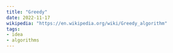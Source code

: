 ```yaml
---
title: "Greedy"
date: 2022-11-17
wikipedia: "https://en.wikipedia.org/wiki/Greedy_algorithm"
tags:
- idea
- algorithms
---
```

